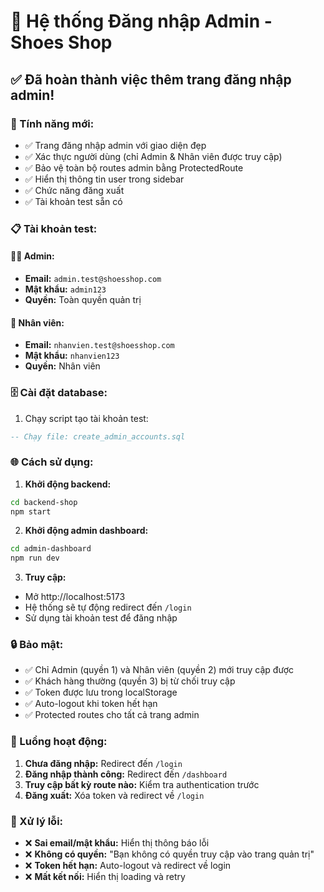# 🔐 Hệ thống Đăng nhập Admin - Shoes Shop

## ✅ Đã hoàn thành việc thêm trang đăng nhập admin!

### 🚀 Tính năng mới:

- ✅ Trang đăng nhập admin với giao diện đẹp
- ✅ Xác thực người dùng (chỉ Admin & Nhân viên được truy cập)
- ✅ Bảo vệ toàn bộ routes admin bằng ProtectedRoute
- ✅ Hiển thị thông tin user trong sidebar
- ✅ Chức năng đăng xuất
- ✅ Tài khoản test sẵn có

### 📋 Tài khoản test:

#### 👨‍💼 Admin:

- **Email:** `admin.test@shoesshop.com`
- **Mật khẩu:** `admin123`
- **Quyền:** Toàn quyền quản trị

#### 👥 Nhân viên:

- **Email:** `nhanvien.test@shoesshop.com`
- **Mật khẩu:** `nhanvien123`
- **Quyền:** Nhân viên

### 🗄️ Cài đặt database:

1. Chạy script tạo tài khoản test:

```sql
-- Chạy file: create_admin_accounts.sql
```

### 🌐 Cách sử dụng:

1. **Khởi động backend:**

```bash
cd backend-shop
npm start
```

2. **Khởi động admin dashboard:**

```bash
cd admin-dashboard
npm run dev
```

3. **Truy cập:**

- Mở http://localhost:5173
- Hệ thống sẽ tự động redirect đến `/login`
- Sử dụng tài khoản test để đăng nhập

### 🔒 Bảo mật:

- ✅ Chỉ Admin (quyền 1) và Nhân viên (quyền 2) mới truy cập được
- ✅ Khách hàng thường (quyền 3) bị từ chối truy cập
- ✅ Token được lưu trong localStorage
- ✅ Auto-logout khi token hết hạn
- ✅ Protected routes cho tất cả trang admin

### 🎯 Luồng hoạt động:

1. **Chưa đăng nhập:** Redirect đến `/login`
2. **Đăng nhập thành công:** Redirect đến `/dashboard`
3. **Truy cập bất kỳ route nào:** Kiểm tra authentication trước
4. **Đăng xuất:** Xóa token và redirect về `/login`

### 🐛 Xử lý lỗi:

- ❌ **Sai email/mật khẩu:** Hiển thị thông báo lỗi
- ❌ **Không có quyền:** "Bạn không có quyền truy cập vào trang quản trị"
- ❌ **Token hết hạn:** Auto-logout và redirect về login
- ❌ **Mất kết nối:** Hiển thị loading và retry
